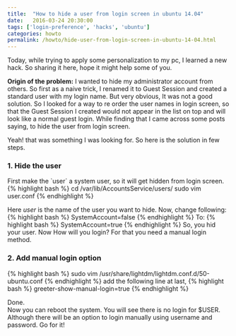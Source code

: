 ```yaml
---
title:  "How to hide a user from login screen in ubuntu 14.04"
date:   2016-03-24 20:30:00
tags: ['login-preference', 'hacks', 'ubuntu']
categories: howto
permalink: /howto/hide-user-from-login-screen-in-ubuntu-14-04.html
---
```

<p>
Today, while trying to apply some personalization to my pc, I learned a new hack. So sharing it here, hope it might help some of you.
</p>
<p>
<strong>Origin of the problem:</strong> I wanted to hide my administrator account from others. So first as a naive trick, I renamed it to Guest Session and created a standard user with my login name. But very obvious, It was not a good solution. So I looked for a way to re order the user names in login screen, so that the Guest Session I created would not appear in the list on top and will look like a normal guest login. While finding that I came across some posts saying, to hide the user from login screen.
</p>
<p>Yeah! that was something I was looking for. So here is the solution in few steps.</p>
<p>
<h3> <b>1. Hide the user</b> </h3>
First make the `user` a system user, so it will get hidden from login screen.
{% highlight bash %}
cd /var/lib/AccountsService/users/
sudo vim user.conf
{% endhighlight %}
</p>
<p>
Here <i>user</i> is the name of the user you want to hide.
Now, change following:
{% highlight bash %}
SystemAccount=false
{% endhighlight %}
To:
{% highlight bash %}
SystemAccount=true
{% endhighlight %}
So, you hid your user. Now How will you login? For that you need a manual login method.
</p>
<p>
<h3> <b>2. Add manual login option</b> </h3>
</p>
<p>
{% highlight bash %}
sudo vim /usr/share/lightdm/lightdm.conf.d/50-ubuntu.conf
{% endhighlight %}
add the following line at last,
{% highlight bash %}
greeter-show-manual-login=true
{% endhighlight %}
</p>
<p>
Done.<br> 
Now you can reboot the system. You will see there is no login for $USER. Although there will be an option to login manually using username and password. Go for it!
</p>
